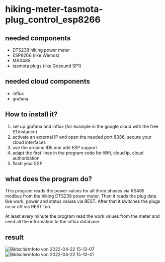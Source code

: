 # hiking-meter-tasmota-plug_control_esp8266

## needed components

- DTS238 hiking power meter
- ESP8266 (like Wemos)
- MAX485
- tasmota plugs (like Gosound SP1)

## needed cloud components

- influx
- grafana

## How to install it?

1. set up grafana and influx (for example in the google cloud with the free E1 instance)
5. activate an external IP and open the needed port 8086, secure your cloud interfaces
2. use the arduino IDE and add ESP support
3. adapt the first lines in the program code for Wifi, cloud ip, cloud authorization
4. flash your ESP

## what does the program do?

This program reads the power values for all three phases via RS485 modbus from the hiking DTS238 power meter. Then it reads the plug data like work, power and status values via REST. After that it switches the plugs on or off via REST too.

At least every minute the program read the work values from the meter and send all the information to the influx database.

## result

![Bildschirmfoto von 2022-04-22 15-12-07](https://user-images.githubusercontent.com/8821732/164721061-cfbb0895-d3ee-4c06-bdce-d930c8778cbe.png)
![Bildschirmfoto von 2022-04-22 15-10-41](https://user-images.githubusercontent.com/8821732/164720895-a6a57864-42ae-44e9-b58a-d7a8d94b8c65.png)
